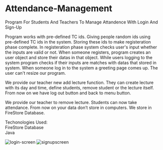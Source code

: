# Attendance-Management
Program For Students And Teachers To Manage Attandence With Login And Sign-Up


Program works with pre-defined TC ids.
Giving people random ids using pre-defined TC ids in the system.
Storing these ids to make registeration phase complete.
In registeration phase system checks user's input whether the inputs are valid or not.
When someone registers, program creates an user object and store their datas in that object.
While users logging to the system program checks if their inputs are matches with datas that stored in system.
When someone log in to the system a greeting page comes up.
The user can't resize our program.

We provide our teacher new add lecture function.
They can create lecture with its day and time, define students, remove student or the lecture itself.
From now on we have log out button and back to menu button.

We provide our teacher to remove lecture.
Students can now take attendance.
From now on your data don’t store in computers. We store in FireStore Database.

Techonologies Used:<br>
FireStore Database<br>
Java

![login-screen](https://user-images.githubusercontent.com/61562488/127168785-f2f55889-1c86-4a85-a4fa-a800532e7767.png)
![signupscreen](https://user-images.githubusercontent.com/61562488/127168797-9e2c3f4f-54a7-418f-b8c1-82073771fcf6.png)
